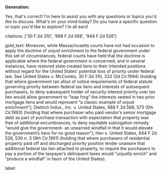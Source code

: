**Generation:**

 Yes, that's correct! I'm here to assist you with any questions or topics you'd like to discuss. What's on your mind today? Do you have a specific question or topic you'd like to explore? I'm all ears!

citations: ['30 F.3d 310', '988 F.2d 568', '944 F.2d 526']

gold_text: Moreover, while Massachusetts courts have not had occasion to apply the doctrine of unjust enrichment to the federal government under this set of circumstances, federal courts have held that the doctrine is applicable where the federal government is concerned; and in several instances, have restored state created liens to their intended positions without regard for the United States’ potential loss of priority under federal law. See United States v. McCombs, 30 F.3d 310, 333 (2d Cir.1994) (holding that where government ran afoul of notice requirements of federal statute governing priority between federal tax liens and interests of subsequent purchasers, to deny subsequent holder of security interest priority over tax lien would allow government to “leap frog” the interests vested in two prior mortgage liens and would represent “a classic example of unjust enrichment”); Dietrich Indus., Inc. v. United States, 988 F.2d 568, 573 (5th Cir.1993) (holding that where purchaser who paid vendor’s senior mortgage debt as part of purchase transaction with expectation that property was free of additional encumbrances, to deny equitable subrogation remedy “would give the government- an unearned windfall in that it would elevate the government’s liens for no good reason”); Han v. United States, 944 F.2d 526, 530 n. 3 (9th Cir.1991) (holding that where purchasers of residential property paid off and discharged priority position lender unaware that additional federal tax lien attached to property, to require the purchasers to pay a portion of the taxpayer’s delinquent taxes would “unjustly enrich” and “produce a windfall” in favor of the United States).

label: 